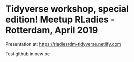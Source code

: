 # Tidyverse workshop, special edition! Meetup RLadies - Rotterdam, April 2019

Presentation at: https://rladiesrdm-tidyverse.netlify.com

Test github in new pc

